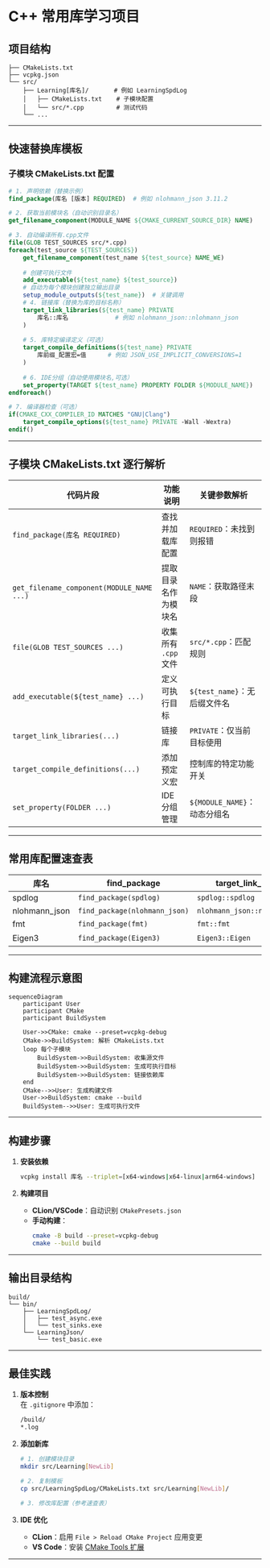 # C++ 常用库学习项目

## 项目结构
```
├── CMakeLists.txt
├── vcpkg.json
└── src/
    ├── Learning[库名]/       # 例如 LearningSpdLog
    │   ├── CMakeLists.txt    # 子模块配置
    │   └── src/*.cpp         # 测试代码
    └── ...
```

---

## 快速替换库模板
### 子模块 CMakeLists.txt 配置
```cmake
# 1. 声明依赖（替换示例）
find_package(库名 [版本] REQUIRED)  # 例如 nlohmann_json 3.11.2

# 2. 获取当前模块名（自动识别目录名）
get_filename_component(MODULE_NAME ${CMAKE_CURRENT_SOURCE_DIR} NAME)

# 3. 自动编译所有.cpp文件
file(GLOB TEST_SOURCES src/*.cpp)
foreach(test_source ${TEST_SOURCES})
    get_filename_component(test_name ${test_source} NAME_WE)
    
    # 创建可执行文件
    add_executable(${test_name} ${test_source})
    # 自动为每个模块创建独立输出目录
    setup_module_outputs(${test_name})  # 关键调用
    # 4. 链接库（替换为库的目标名称）
    target_link_libraries(${test_name} PRIVATE 
        库名::库名             # 例如 nlohmann_json::nlohmann_json
    )
    
    # 5. 库特定编译定义（可选）
    target_compile_definitions(${test_name} PRIVATE
        库前缀_配置宏=值      # 例如 JSON_USE_IMPLICIT_CONVERSIONS=1
    )
    
    # 6. IDE分组（自动使用模块名,可选）
    set_property(TARGET ${test_name} PROPERTY FOLDER ${MODULE_NAME})
endforeach()

# 7. 编译器检查（可选）
if(CMAKE_CXX_COMPILER_ID MATCHES "GNU|Clang")
    target_compile_options(${test_name} PRIVATE -Wall -Wextra)
endif()
```

---

## 子模块 CMakeLists.txt 逐行解析
| 代码片段 | 功能说明 | 关键参数解析 |
|---------|---------|-------------|
| `find_package(库名 REQUIRED)` | 查找并加载库配置 | `REQUIRED`：未找到则报错 |
| `get_filename_component(MODULE_NAME ...)` | 提取目录名作为模块名 | `NAME`：获取路径末段 |
| `file(GLOB TEST_SOURCES ...)` | 收集所有 `.cpp` 文件 | `src/*.cpp`：匹配规则 |
| `add_executable(${test_name} ...)` | 定义可执行目标 | `${test_name}`：无后缀文件名 |
| `target_link_libraries(...)` | 链接库 | `PRIVATE`：仅当前目标使用 |
| `target_compile_definitions(...)` | 添加预定义宏 | 控制库的特定功能开关 |
| `set_property(FOLDER ...)` | IDE分组管理 | `${MODULE_NAME}`：动态分组名 |

---

## 常用库配置速查表
| 库名           | find_package                  | target_link_libraries       | 典型编译定义                  |
|----------------|-------------------------------|----------------------------|-----------------------------|
| spdlog         | `find_package(spdlog)`        | `spdlog::spdlog`           | `SPDLOG_ACTIVE_LEVEL=...`   |
| nlohmann_json  | `find_package(nlohmann_json)` | `nlohmann_json::nlohmann_json` | `JSON_USE_IMPLICIT_CONVERSIONS=1` |
| fmt            | `find_package(fmt)`           | `fmt::fmt`                 | `FMT_USE_XXX=1`             |
| Eigen3         | `find_package(Eigen3)`        | `Eigen3::Eigen`            | 无                          |

---

## 构建流程示意图
```mermaid
sequenceDiagram
    participant User
    participant CMake
    participant BuildSystem
    
    User->>CMake: cmake --preset=vcpkg-debug
    CMake->>BuildSystem: 解析 CMakeLists.txt
    loop 每个子模块
        BuildSystem->>BuildSystem: 收集源文件
        BuildSystem->>BuildSystem: 生成可执行目标
        BuildSystem->>BuildSystem: 链接依赖库
    end
    CMake-->>User: 生成构建文件
    User->>BuildSystem: cmake --build
    BuildSystem-->>User: 生成可执行文件
```

---

## 构建步骤
1. **安装依赖**
   ```bash
   vcpkg install 库名 --triplet=[x64-windows|x64-linux|arm64-windows]
   ```

2. **构建项目**
   - **CLion/VSCode**：自动识别 `CMakePresets.json`
   - **手动构建**：
     ```bash
     cmake -B build --preset=vcpkg-debug
     cmake --build build
     ```

---

## 输出目录结构
```
build/
└── bin/
    ├── LearningSpdLog/
    │   ├── test_async.exe
    │   └── test_sinks.exe
    └── LearningJson/
        └── test_basic.exe
```

---

## 最佳实践
1. **版本控制**  
   在 `.gitignore` 中添加：
   ```bash
   /build/
   *.log
   ```

2. **添加新库**
   ```bash
   # 1. 创建模块目录
   mkdir src/Learning[NewLib]
   
   # 2. 复制模板
   cp src/LearningSpdLog/CMakeLists.txt src/Learning[NewLib]/
   
   # 3. 修改库配置（参考速查表）
   ```

3. **IDE 优化**
   - **CLion**：启用 `File > Reload CMake Project` 应用变更
   - **VS Code**：安装 [CMake Tools 扩展](https://marketplace.visualstudio.com/items?itemName=ms-vscode.cmake-tools)

---

